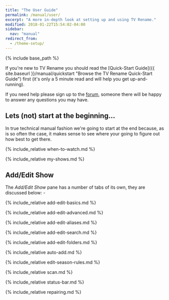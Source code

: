 ```yaml
---
title: "The User Guide"
permalink: /manual/user/
excerpt: "A more in-depth look at setting up and using TV Rename."
modified: 2018-01-22T15:54:02-04:00
sidebar:
  nav: "manual"
redirect_from:
  - /theme-setup/
---
```


{% include base_path %}

If you're new to TV&nbsp;Rename you should read the [Quick-Start&nbsp;Guide]({{ site.baseurl }}/manual/quickstart "Browse the TV&nbsp;Rename Quick-Start Guide") first (it's only a 5 minute read and will help you get up-and-running).

If you need help please sign up to the [forum](https://groups.google.com/forum/#!forum/tvrename "Visit the TVRename forum"), someone there will be happy to answer any questions you may have.

## Lets (not) start at the beginning...

In true technical manual fashion we're going to start at the end because, as is so often the case, it makes sense to see where your going to figure out how best to get there.

{% include_relative when-to-watch.md %}

{% include_relative my-shows.md %}

<!-- START ADD/EDIT SHOW --------------------- -->
## Add/Edit Show

The *Add/Edit Show* pane has a number of tabs of its own, they are discussed below: -

{% include_relative add-edit-basics.md %}

{% include_relative add-edit-advanced.md %}

{% include_relative add-edit-aliases.md %}

{% include_relative add-edit-search.md %}

{% include_relative add-edit-folders.md %}

<!-- END ADD/EDIT SHOW ----------------------- -->

{% include_relative auto-add.md %}

{% include_relative edit-season-rules.md %}

{% include_relative scan.md %}

{% include_relative status-bar.md %}

{% include_relative repairing.md %}
